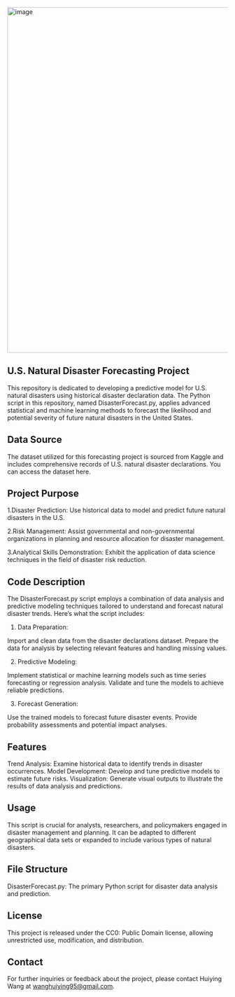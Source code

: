 <img width="789" alt="image" src="https://github.com/user-attachments/assets/444177f8-0f44-405d-81b2-3b0c6d86d505">

## U.S. Natural Disaster Forecasting Project
This repository is dedicated to developing a predictive model for U.S. natural disasters using historical disaster declaration data. The Python script in this repository, named DisasterForecast.py, applies advanced statistical and machine learning methods to forecast the likelihood and potential severity of future natural disasters in the United States.

## Data Source
The dataset utilized for this forecasting project is sourced from Kaggle and includes comprehensive records of U.S. natural disaster declarations. You can access the dataset here.

## Project Purpose
1.Disaster Prediction: Use historical data to model and predict future natural disasters in the U.S.

2.Risk Management: Assist governmental and non-governmental organizations in planning and resource allocation for disaster management.

3.Analytical Skills Demonstration: Exhibit the application of data science techniques in the field of disaster risk reduction.

## Code Description
The DisasterForecast.py script employs a combination of data analysis and predictive modeling techniques tailored to understand and forecast natural disaster trends. Here’s what the script includes:

1. Data Preparation:

Import and clean data from the disaster declarations dataset.
Prepare the data for analysis by selecting relevant features and handling missing values.

2. Predictive Modeling:

Implement statistical or machine learning models such as time series forecasting or regression analysis.
Validate and tune the models to achieve reliable predictions.

3. Forecast Generation:

Use the trained models to forecast future disaster events.
Provide probability assessments and potential impact analyses.

## Features
Trend Analysis: Examine historical data to identify trends in disaster occurrences.
Model Development: Develop and tune predictive models to estimate future risks.
Visualization: Generate visual outputs to illustrate the results of data analysis and predictions.

## Usage
This script is crucial for analysts, researchers, and policymakers engaged in disaster management and planning. It can be adapted to different geographical data sets or expanded to include various types of natural disasters.

## File Structure
DisasterForecast.py: The primary Python script for disaster data analysis and prediction.

## License
This project is released under the CC0: Public Domain license, allowing unrestricted use, modification, and distribution.

## Contact
For further inquiries or feedback about the project, please contact Huiying Wang at wanghuiying95@gmail.com.

